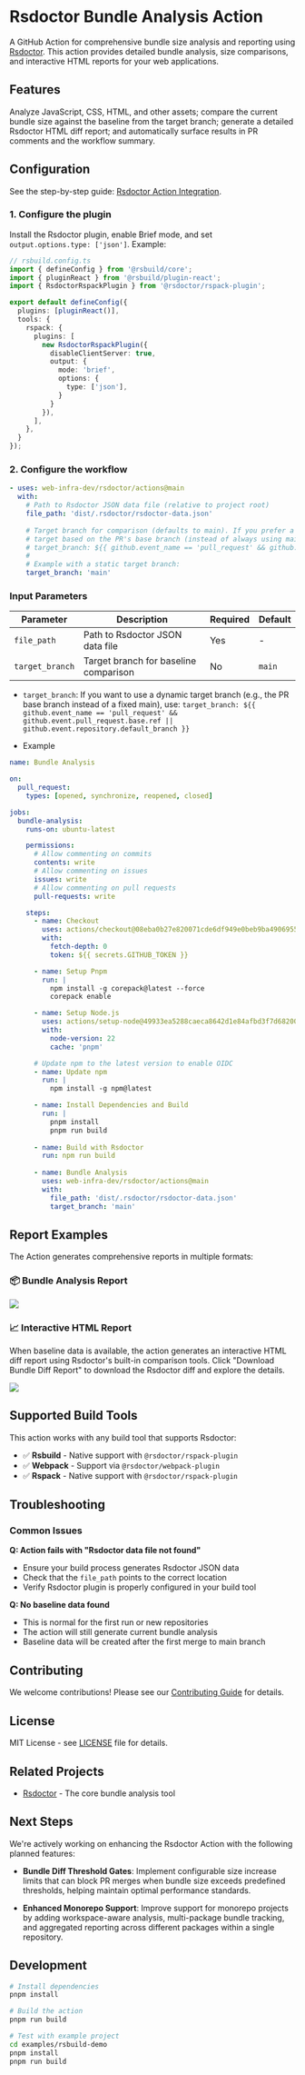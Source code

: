 # Rsdoctor Bundle Analysis Action

A GitHub Action for comprehensive bundle size analysis and reporting using [Rsdoctor](https://github.com/web-infra-dev/rsdoctor). This action provides detailed bundle analysis, size comparisons, and interactive HTML reports for your web applications.

## Features

Analyze JavaScript, CSS, HTML, and other assets; compare the current bundle size against the baseline from the target branch; generate a detailed Rsdoctor HTML diff report; and automatically surface results in PR comments and the workflow summary.

## Configuration

See the step-by-step guide: [Rsdoctor Action Integration](https://rsdoctor.rs/guide/start/action).

### 1. Configure the plugin

Install the Rsdoctor plugin, enable Brief mode, and set `output.options.type: ['json']`. Example:

```typescript
// rsbuild.config.ts
import { defineConfig } from '@rsbuild/core';
import { pluginReact } from '@rsbuild/plugin-react';
import { RsdoctorRspackPlugin } from '@rsdoctor/rspack-plugin';

export default defineConfig({
  plugins: [pluginReact()],
  tools: {
    rspack: {
      plugins: [
        new RsdoctorRspackPlugin({
          disableClientServer: true,
          output: {
            mode: 'brief',
            options: {
              type: ['json'],
            }
          }
        }),
      ],
    },
  }
});
```

### 2. Configure the workflow

```yaml
- uses: web-infra-dev/rsdoctor/actions@main
  with:
    # Path to Rsdoctor JSON data file (relative to project root)
    file_path: 'dist/.rsdoctor/rsdoctor-data.json'
    
    # Target branch for comparison (defaults to main). If you prefer a dynamic
    # target based on the PR's base branch (instead of always using main), you can use:
    # target_branch: ${{ github.event_name == 'pull_request' && github.event.pull_request.base.ref || github.event.repository.default_branch }}
    #
    # Example with a static target branch:
    target_branch: 'main'
```

### Input Parameters

| Parameter | Description | Required | Default |
|-----------|-------------|----------|---------|
| `file_path` | Path to Rsdoctor JSON data file | Yes | - |
| `target_branch` | Target branch for baseline comparison | No | `main` |

- `target_branch`: If you want to use a dynamic target branch (e.g., the PR base branch instead of a fixed main), use:
  `target_branch: ${{ github.event_name == 'pull_request' && github.event.pull_request.base.ref || github.event.repository.default_branch }}`

- Example

```yaml
name: Bundle Analysis

on:
  pull_request:
    types: [opened, synchronize, reopened, closed]

jobs:
  bundle-analysis:
    runs-on: ubuntu-latest

    permissions:
      # Allow commenting on commits
      contents: write
      # Allow commenting on issues
      issues: write
      # Allow commenting on pull requests
      pull-requests: write

    steps:
      - name: Checkout
        uses: actions/checkout@08eba0b27e820071cde6df949e0beb9ba4906955 # v4
        with:
          fetch-depth: 0
          token: ${{ secrets.GITHUB_TOKEN }}

      - name: Setup Pnpm
        run: |
          npm install -g corepack@latest --force
          corepack enable

      - name: Setup Node.js
        uses: actions/setup-node@49933ea5288caeca8642d1e84afbd3f7d6820020 # v4.4.0
        with:
          node-version: 22
          cache: 'pnpm'

      # Update npm to the latest version to enable OIDC
      - name: Update npm
        run: |
          npm install -g npm@latest

      - name: Install Dependencies and Build
        run: |
          pnpm install
          pnpm run build
      
      - name: Build with Rsdoctor
        run: npm run build
      
      - name: Bundle Analysis
        uses: web-infra-dev/rsdoctor/actions@main
        with:
          file_path: 'dist/.rsdoctor/rsdoctor-data.json'
          target_branch: 'main' 
```

## Report Examples

The Action generates comprehensive reports in multiple formats:

### 📦 Bundle Analysis Report

<img
  src="https://assets.rspack.rs/others/assets/rsdoctor/github-actions-opt.png"
/>

### 📈 Interactive HTML Report

When baseline data is available, the action generates an interactive HTML diff report using Rsdoctor's built-in comparison tools. Click "Download Bundle Diff Report" to download the Rsdoctor diff and explore the details.

<img
  src="https://assets.rspack.rs/others/assets/rsdoctor/bundle-diff-all.png"
/>

## Supported Build Tools

This action works with any build tool that supports Rsdoctor:

- ✅ **Rsbuild** - Native support with `@rsdoctor/rspack-plugin`
- ✅ **Webpack** - Support via `@rsdoctor/webpack-plugin`
- ✅ **Rspack** - Native support with `@rsdoctor/rspack-plugin`

## Troubleshooting

### Common Issues

**Q: Action fails with "Rsdoctor data file not found"**
- Ensure your build process generates Rsdoctor JSON data
- Check that the `file_path` points to the correct location
- Verify Rsdoctor plugin is properly configured in your build tool

**Q: No baseline data found**
- This is normal for the first run or new repositories
- The action will still generate current bundle analysis
- Baseline data will be created after the first merge to main branch



## Contributing

We welcome contributions! Please see our [Contributing Guide](CONTRIBUTING.md) for details.

## License

MIT License - see [LICENSE](LICENSE) file for details.

## Related Projects

- [Rsdoctor](https://github.com/web-infra-dev/rsdoctor) - The core bundle analysis tool

## Next Steps

We're actively working on enhancing the Rsdoctor Action with the following planned features:

- **Bundle Diff Threshold Gates**: Implement configurable size increase limits that can block PR merges when bundle size exceeds predefined thresholds, helping maintain optimal performance standards.

- **Enhanced Monorepo Support**: Improve support for monorepo projects by adding workspace-aware analysis, multi-package bundle tracking, and aggregated reporting across different packages within a single repository.

## Development

```bash
# Install dependencies
pnpm install

# Build the action
pnpm run build

# Test with example project
cd examples/rsbuild-demo
pnpm install
pnpm run build
```